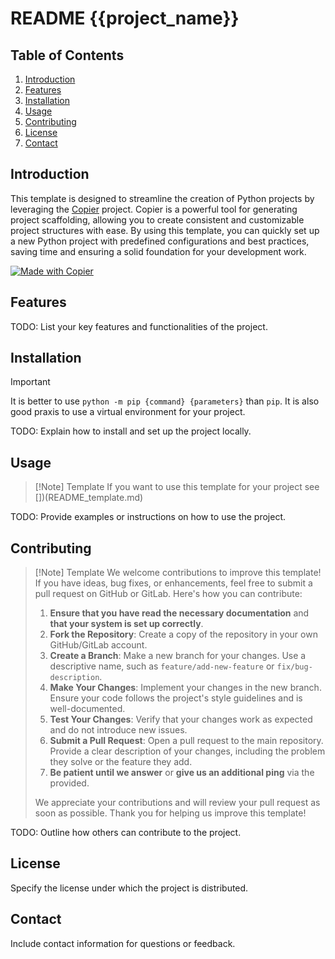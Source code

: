 # README {{project_name}}

## Table of Contents
1. [Introduction](#introduction)
2. [Features](#features)
3. [Installation](#installation)
4. [Usage](#usage)
5. [Contributing](#contributing)
6. [License](#license)
7. [Contact](#contact)

## Introduction

This template is designed to streamline the creation of Python projects by leveraging the [Copier](https://copier.readthedocs.io/) project. Copier is a powerful tool for generating project scaffolding, allowing you to create consistent and customizable project structures with ease. By using this template, you can quickly set up a new Python project with predefined configurations and best practices, saving time and ensuring a solid foundation for your development work.

[![Made with Copier](https://img.shields.io/endpoint?url=https://raw.githubusercontent.com/copier-org/copier/master/img/badge/badge-grayscale-inverted-border-orange.json)](https://github.com/copier-org/copier)


## Features

TODO: List your key features and functionalities of the project.

## Installation

> [!Important]
> It is better to use `python -m pip {command} {parameters}` than `pip`.
> It is also good praxis to use a virtual environment for your project.

TODO: Explain how to install and set up the project locally.

## Usage

> [!Note] Template
> If you want to use this template for your project see [])(README_template.md)


TODO: Provide examples or instructions on how to use the project.

## Contributing

> [!Note] Template
> We welcome contributions to improve this template! If you have ideas, bug fixes, or enhancements, feel free to submit a pull request on GitHub or GitLab. 
> Here's how you can contribute:
> 1. **Ensure that you have read the necessary documentation** and **that your system is set up correctly**. 
> 2. **Fork the Repository**: Create a copy of the repository in your own GitHub/GitLab account.
> 3. **Create a Branch**: Make a new branch for your changes. Use a descriptive name, such as `feature/add-new-feature` or `fix/bug-description`.
> 4. **Make Your Changes**: Implement your changes in the new branch. Ensure your code follows the project's style guidelines and is well-documented.
> 5. **Test Your Changes**: Verify that your changes work as expected and do not introduce new issues.
> 6. **Submit a Pull Request**: Open a pull request to the main repository. Provide a clear description of your changes, including the problem they solve or the feature they add.
> 7. **Be patient until we answer** or **give us an additional ping** via the provided.
> 
> We appreciate your contributions and will review your pull request as soon as possible. Thank you for helping us improve this template!


TODO: Outline how others can contribute to the project.

## License
Specify the license under which the project is distributed.

## Contact
Include contact information for questions or feedback.
